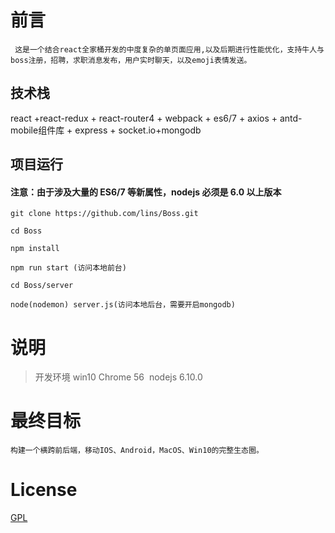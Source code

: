 # 前言
     这是一个结合react全家桶开发的中度复杂的单页面应用,以及后期进行性能优化，支持牛人与boss注册，招聘，求职消息发布，用户实时聊天，以及emoji表情发送。

## 技术栈

react +react-redux + react-router4 + webpack + es6/7 + axios + antd-mobile组件库 + express + socket.io+mongodb



## 项目运行

#### 注意：由于涉及大量的 ES6/7 等新属性，nodejs 必须是 6.0 以上版本

```
git clone https://github.com/lins/Boss.git  

cd Boss

npm install

npm run start (访问本地前台)

cd Boss/server

node(nodemon) server.js(访问本地后台，需要开启mongodb)
```


# 说明

>  开发环境 win10  Chrome 56  nodejs 6.10.0



# 最终目标
    构建一个横跨前后端，移动IOS、Android，MacOS、Win10的完整生态圈。

# License

[GPL](https://github.com/lins/Boss/COPYING)

